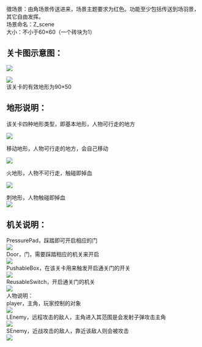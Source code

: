 徵场景：由角场景传送进来，场景主题要求为红色。功能至少包括传送到场羽景，其它自由发挥。</br>
场景命名：Z_scene</br>
大小：不小于60×60（一个砖块为1）</br>
<h2>关卡图示意图：</h2>

![](http://172.16.42.201:3000/W4-B/GameDemo/raw/master/doc/%E8%BD%AF%E4%BB%B6%E5%8A%9F%E8%83%BD%E6%8F%8F%E8%BF%B0%E8%A1%A8-md/s6%E5%9B%BE%E7%89%87/1.png)</br>

![](http://172.16.42.201:3000/W4-B/GameDemo/raw/master/doc/%E8%BD%AF%E4%BB%B6%E5%8A%9F%E8%83%BD%E6%8F%8F%E8%BF%B0%E8%A1%A8-md/s6%E5%9B%BE%E7%89%87/2.png)</br>
该关卡的有效地形为90×50</br>
<h2>地形说明：</h2>
该关卡四种地形类型，即基本地形，人物可行走的地方</br>

![](http://172.16.42.201:3000/W4-B/GameDemo/raw/master/doc/%E8%BD%AF%E4%BB%B6%E5%8A%9F%E8%83%BD%E6%8F%8F%E8%BF%B0%E8%A1%A8-md/s6%E5%9B%BE%E7%89%87/3.png)</br>

移动地形，人物可行走的地方，会自己移动</br>

![](http://172.16.42.201:3000/W4-B/GameDemo/raw/master/doc/%E8%BD%AF%E4%BB%B6%E5%8A%9F%E8%83%BD%E6%8F%8F%E8%BF%B0%E8%A1%A8-md/s6%E5%9B%BE%E7%89%87/4.png)</br>


火地形，人物不可行走，触碰即掉血</br>

![](http://172.16.42.201:3000/W4-B/GameDemo/raw/master/doc/%E8%BD%AF%E4%BB%B6%E5%8A%9F%E8%83%BD%E6%8F%8F%E8%BF%B0%E8%A1%A8-md/s6%E5%9B%BE%E7%89%87/5.png)</br>

刺地形，人物触碰即掉血</br>
![](http://172.16.42.201:3000/W4-B/GameDemo/raw/master/doc/%E8%BD%AF%E4%BB%B6%E5%8A%9F%E8%83%BD%E6%8F%8F%E8%BF%B0%E8%A1%A8-md/s6%E5%9B%BE%E7%89%87/6.png)</br>
<h2>机关说明：</h2>

PressurePad，踩踏即可开启相应的门</br>
![](http://172.16.42.201:3000/W4-B/GameDemo/raw/master/doc/%E8%BD%AF%E4%BB%B6%E5%8A%9F%E8%83%BD%E6%8F%8F%E8%BF%B0%E8%A1%A8-md/s6%E5%9B%BE%E7%89%87/7.png)</br>
Door，门，需要踩踏相应的机关来开启</br>
![](http://172.16.42.201:3000/W4-B/GameDemo/raw/master/doc/%E8%BD%AF%E4%BB%B6%E5%8A%9F%E8%83%BD%E6%8F%8F%E8%BF%B0%E8%A1%A8-md/s6%E5%9B%BE%E7%89%87/8.png)</br>
PushableBox，在该关卡用来触发开启通关门的开关</br>
![](http://172.16.42.201:3000/W4-B/GameDemo/raw/master/doc/%E8%BD%AF%E4%BB%B6%E5%8A%9F%E8%83%BD%E6%8F%8F%E8%BF%B0%E8%A1%A8-md/s6%E5%9B%BE%E7%89%87/9.png)</br>
ReusableSwitch，开启通关门的机关</br>
![](http://172.16.42.201:3000/W4-B/GameDemo/raw/master/doc/%E8%BD%AF%E4%BB%B6%E5%8A%9F%E8%83%BD%E6%8F%8F%E8%BF%B0%E8%A1%A8-md/s6%E5%9B%BE%E7%89%87/10.png)</br>
人物说明：</br>
player，主角，玩家控制的对象</br>
![](http://172.16.42.201:3000/W4-B/GameDemo/raw/master/doc/%E8%BD%AF%E4%BB%B6%E5%8A%9F%E8%83%BD%E6%8F%8F%E8%BF%B0%E8%A1%A8-md/s6%E5%9B%BE%E7%89%87/11.png)</br>
LEnemy，远程攻击的敌人，主角进入其范围是会发射子弹攻击主角</br>
![](http://172.16.42.201:3000/W4-B/GameDemo/raw/master/doc/%E8%BD%AF%E4%BB%B6%E5%8A%9F%E8%83%BD%E6%8F%8F%E8%BF%B0%E8%A1%A8-md/s6%E5%9B%BE%E7%89%87/12.png)</br>
SEnemy，近战攻击的敌人，靠近该敌人则会被攻击</br>
![](http://172.16.42.201:3000/W4-B/GameDemo/raw/master/doc/%E8%BD%AF%E4%BB%B6%E5%8A%9F%E8%83%BD%E6%8F%8F%E8%BF%B0%E8%A1%A8-md/s6%E5%9B%BE%E7%89%87/13.png)</br>